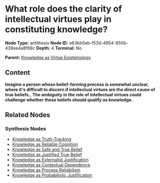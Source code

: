 # What role does the clarity of intellectual virtues play in constituting knowledge?

**Node Type:** antithesis
**Node ID:** e63bb5eb-f53d-4954-850b-439ee4a8f68c
**Depth:** 4
**Terminal:** No

**Parent:** [Knowledge as Virtue Epistemology](knowledge-as-virtue-epistemology-synthesis-9724849d-388f-4c53-86f4-d690288597bd.md)

## Content

**Imagine a person whose belief-forming process is somewhat unclear, where it's difficult to discern if intellectual virtues are the direct cause of true beliefs.**, **The ambiguity in the role of intellectual virtues could challenge whether these beliefs should qualify as knowledge.**

## Related Nodes

### Synthesis Nodes

- [Knowledge as Truth-Tracking](knowledge-as-truth-tracking-synthesis-28c3f117-bd2a-4a62-8c0c-2a49b0a43c89.md)
- [Knowledge as Reliable Cognition](knowledge-as-reliable-cognition-synthesis-2d282772-be08-4a8f-be4c-1ca1601b6372.md)
- [Knowledge as Safe and True Belief](knowledge-as-safe-and-true-belief-synthesis-096c17f6-24c0-4e40-9d3e-bc8bcdd9305a.md)
- [Knowledge as Justified True Belief](knowledge-as-justified-true-belief-synthesis-c37fd6c5-a5d2-42eb-a53d-a3113feb1924.md)
- [Knowledge as Externalist Justification](knowledge-as-externalist-justification-synthesis-13c31e8b-6309-43cf-bd13-5e57b4da9c36.md)
- [Knowledge as Contextual Dependence](knowledge-as-contextual-dependence-synthesis-92def541-10db-4a2a-913a-d2d5b0b91b9d.md)
- [Knowledge as Process Reliabilism](knowledge-as-process-reliabilism-synthesis-541fc5d9-b0b8-4da9-a585-14837ca93e8c.md)
- [Knowledge as Probabilistic Justification](knowledge-as-probabilistic-justification-synthesis-372db339-3e42-4b43-a570-57608f4362bd.md)
